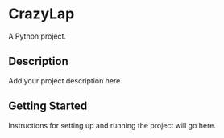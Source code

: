 # CrazyLap

A Python project.

## Description

Add your project description here.

## Getting Started

Instructions for setting up and running the project will go here.


